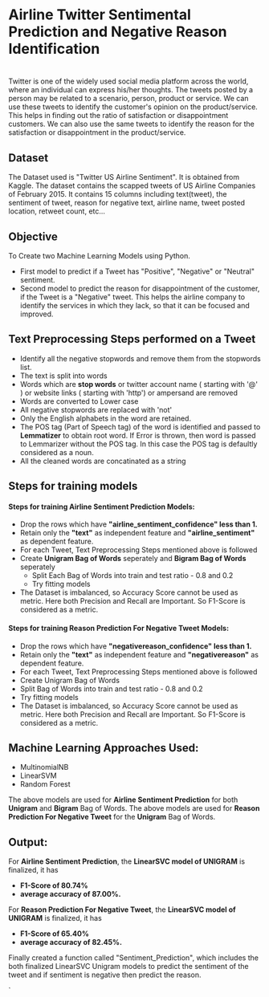 # Airline Twitter Sentimental Prediction and Negative Reason Identification
#

Twitter is one of the widely used social media platform across the world, where an individual can express his/her thoughts. The tweets posted by a person may be related to a scenario, person, product or service. We can use these tweets to identify the customer's opinion on the product/service. This helps in finding out the ratio of satisfaction or disappointment customers. We can also use the same tweets to identify the reason for the satisfaction or disappointment in the product/service.
###
## Dataset
The Dataset used is "Twitter US Airline Sentiment". It is obtained from Kaggle. The dataset contains the scapped tweets of US Airline Companies of February 2015. It contains 15 columns including text(tweet), the sentiment of tweet, reason for negative text, airline name, tweet posted location, retweet count, etc...
###
## Objective
To Create two Machine Learning Models using Python. 
- First model to predict if a Tweet has "Positive", "Negative" or "Neutral" sentiment.
- Second model to predict the reason for disappointment of the customer, if the Tweet is a "Negative" tweet. This helps the airline company to identify the services in which they lack, so that it can be focused and improved.
###
## Text Preprocessing Steps performed on a Tweet
- Identify all the negative stopwords and remove them from the stopwords list.
- The text is split into words
- Words which are **stop words** or twitter account name ( starting with '@' ) or website links ( starting with 'http') or ampersand are removed
- Words are converted to Lower case
- All negative stopwords are replaced with 'not'
- Only the English alphabets in the word are retained.
- The POS tag (Part of Speech tag) of the word is identified and passed to **Lemmatizer** to obtain root word. If Error is thrown, then word is passed to Lemmarizer without the POS tag. In this case the POS tag is defaultly considered as a noun.
- All the cleaned words are concatinated as a string 
###
## Steps for training models
#### Steps for training Airline Sentiment Prediction Models:
- Drop the rows which have **"airline_sentiment_confidence" less than 1.**
- Retain only the **"text"** as independent feature and **"airline_sentiment"** as dependent feature.
- For each Tweet, Text Preprocessing Steps mentioned above is followed
- Create **Unigram Bag of Words** seperately and **Bigram Bag of Words** seperately
    - Split Each Bag of Words into train and test ratio - 0.8 and 0.2
    - Try fitting models
- The Dataset is imbalanced, so Accuracy Score cannot be used as metric. Here both Precision and Recall are Important. So F1-Score is considered as a metric.
#### Steps for training Reason Prediction For Negative Tweet Models:
- Drop the rows which have **"negativereason_confidence" less than 1.**
- Retain only the **"text"** as independent feature and **"negativereason"** as dependent feature.
- For each Tweet, Text Preprocessing Steps mentioned above is followed
- Create Unigram Bag of Words
- Split Bag of Words into train and test ratio - 0.8 and 0.2
- Try fitting models
- The Dataset is imbalanced, so Accuracy Score cannot be used as metric. Here both Precision and Recall are Important. So F1-Score is considered as a metric.
###
###
## Machine Learning Approaches Used:
- MultinomialNB
- LinearSVM
- Random Forest

The above models are used for **Airline Sentiment Prediction** for both **Unigram** and **Bigram** Bag of Words.
The above models are used for **Reason Prediction For Negative Tweet** for the **Unigram** Bag of Words.



## Output:
For **Airline Sentiment Prediction**, the **LinearSVC model of UNIGRAM** is finalized, it has 
- **F1-Score of 80.74%**
- **average accuracy of 87.00%.**

For **Reason Prediction For Negative Tweet**, the **LinearSVC model of UNIGRAM** is finalized, it has 
- **F1-Score of 65.40%**
- **average accuracy of 82.45%.**

Finally created a function called "Sentiment_Prediction", which includes the both finalized LinearSVC Unigram models to predict the sentiment of the tweet and if sentiment is negative then predict the reason.








`


